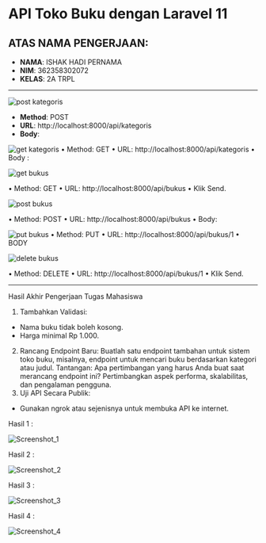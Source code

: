 # API Toko Buku dengan Laravel 11

## ATAS NAMA PENGERJAAN:
- **NAMA**: ISHAK HADI PERNAMA
- **NIM**: 362358302072
- **KELAS**: 2A TRPL

--------

![post kategoris](https://github.com/user-attachments/assets/9b8b4cde-b866-430b-8f0e-262dae601a25)

- **Method**: POST
- **URL**: http://localhost:8000/api/kategoris
- **Body**:

![get kategoris](https://github.com/user-attachments/assets/af244d2d-2cc7-48e9-b063-782adadcf1cd)
•	Method: GET
•	URL: http://localhost:8000/api/kategoris
•	Body :

![get bukus](https://github.com/user-attachments/assets/87cbeccd-c1a1-4e2f-9cf8-8a00a1b53c02)

•	Method: GET
•	URL: http://localhost:8000/api/bukus
•	Klik Send.

![post bukus](https://github.com/user-attachments/assets/5dcf8e86-ccb1-4184-a24e-ac1b4b94df4a)

•	Method: POST
•	URL: http://localhost:8000/api/bukus
•	Body:

![put bukus](https://github.com/user-attachments/assets/fd8f150b-b9ae-4417-9c8e-3f511fee8848)
•	Method: PUT
•	URL: http://localhost:8000/api/bukus/1
•	BODY

![delete bukus](https://github.com/user-attachments/assets/b1923f83-a893-49a1-993f-eaa22d840805)

•	Method: DELETE
•	URL: http://localhost:8000/api/bukus/1
•	Klik Send.

---------

Hasil Akhir Pengerjaan Tugas Mahasiswa
1.	Tambahkan Validasi:
-	Nama buku tidak boleh kosong.
-	Harga minimal Rp 1.000.
2.	Rancang Endpoint Baru:
Buatlah satu endpoint tambahan untuk sistem toko buku, misalnya, endpoint untuk mencari buku berdasarkan kategori atau judul. Tantangan: Apa pertimbangan yang harus Anda buat saat merancang endpoint ini? Pertimbangkan aspek performa, skalabilitas, dan pengalaman pengguna.
3.	Uji API Secara Publik:
-	Gunakan ngrok atau sejenisnya untuk membuka API ke internet.


Hasil 1 :

![Screenshot_1](https://github.com/user-attachments/assets/3384e428-0e38-495e-84dd-960ada57e676)

Hasil 2 :

![Screenshot_2](https://github.com/user-attachments/assets/afe0431c-0c66-4335-923b-c43f3de45858)

Hasil 3 :

![Screenshot_3](https://github.com/user-attachments/assets/a4d77b13-eb71-42b4-bf4a-dd12ecdec32b)

Hasil 4 :

![Screenshot_4](https://github.com/user-attachments/assets/0b7b1454-f40d-4f65-9b63-b25873271a58)



